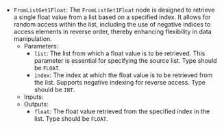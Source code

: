 - `FromListGet1Float`: The `FromListGet1Float` node is designed to retrieve a single float value from a list based on a specified index. It allows for random access within the list, including the use of negative indices to access elements in reverse order, thereby enhancing flexibility in data manipulation.
    - Parameters:
        - `list`: The list from which a float value is to be retrieved. This parameter is essential for specifying the source list. Type should be `FLOAT`.
        - `index`: The index at which the float value is to be retrieved from the list. Supports negative indexing for reverse access. Type should be `INT`.
    - Inputs:
    - Outputs:
        - `float`: The float value retrieved from the specified index in the list. Type should be `FLOAT`.
